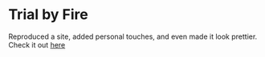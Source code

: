 # Trial by Fire

Reproduced a site, added personal touches, and even made it look prettier. Check it out [here](https://paulageronimo.github.io/trial-by-fire/)
 
